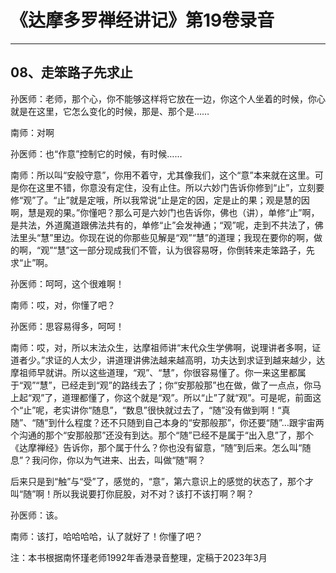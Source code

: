 # 《达摩多罗禅经讲记》第19卷录音

------

## 08、走笨路子先求止

孙医师：老师，那个心，你不能够这样将它放在一边，你这个人坐着的时候，你心就是在这里，它怎么变化的时候，那是、那个是……

南师：对啊

孙医师：也“作意”控制它的时候，有时候……

南师：所以叫“安般守意”，你用不着守，尤其像我们，这个“意”本来就在这里。可是你在这里不错，你意没有定住，没有止住。所以六妙门告诉你修到“止”，立刻要修“观”了。“止”就是定哦，所以我常说“止是定的因，定是止的果；观是慧的因啊，慧是观的果。”你懂吧？那么可是六妙门也告诉你，佛也（讲），单修“止”啊，是共法，外道魔道跟佛法共有的，单修“止”会发神通；“观”呢，走到不共法了，佛法里头“慧”里边。你现在说的你那些见解是“观”“慧”的道理；我现在要你的啊，做的啊，“观”“慧”这一部分现成我们不管，认为很容易呀，你倒转来走笨路子，先求“止”啊。

孙医师：呵呵，这个很难啊！

南师：哎，对，你懂了吧？

孙医师：思容易得多，呵呵！

南师：哎，对，所以末法众生，达摩祖师讲“末代众生学佛啊，说理讲者多啊，证道者少。”求证的人太少，讲道理讲佛法越来越高明，功夫达到求证到越来越少，达摩祖师早就讲。所以这些道理，“观”、“慧”，你很容易懂了。你一来这里都属于“观”“慧”，已经走到“观”的路线去了；你“安那般那”也在做，做了一点点，你马上起“观”了，道理都懂了，你这个就是“观”。所以“止”了就“观”。可是呢，前面这个“止”呢，老实讲你“随息”，“数息”很快就过去了，“随”没有做到啊！“真随”、“随”到什么程度？还不只随到自己本身的“安那般那”，你还要“随”…跟宇宙两个沟通的那个“安那般那”还没有到达。那个“随”已经不是属于“出入息”了，那个《达摩禅经》告诉你，那个属于什么？你也没有留意，“随”到后来。怎么叫“随息”？我问你，你以为气进来、出去，叫做“随”啊？

后来只是到“触”与“受”了，感觉的，“意”，第六意识上的感觉的状态了，那个才叫“随”啊！所以我说要打你屁股，对不对？该打不该打啊？啊？

孙医师：该。

南师：该打，哈哈哈哈，认了就好了！你懂了吧？

注：本书根据南怀瑾老师1992年香港录音整理，定稿于2023年3月

